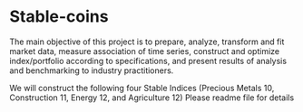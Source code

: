 # Stable-coins

The main objective of this project is to prepare, analyze, transform and fit market data, measure association of time series, construct and optimize index/portfolio according to specifications, and present results of analysis and benchmarking to industry practitioners.

We will construct the following four Stable Indices (Precious Metals 10, Construction 11, Energy 12, and Agriculture 12)
Please readme file for details
